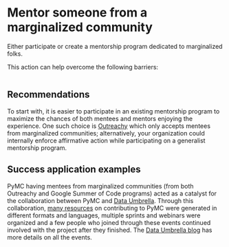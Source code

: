 # Mentor someone from a marginalized community

Either participate or create a mentorship program dedicated to marginalized folks.

This action can help overcome the following barriers: 

```{tags} power imbalance, language, accessibility
```

## Recommendations

To start with, it is easier to participate in an existing mentorship program
to maximize the chances of both mentees and mentors enjoying the experience.
One such choice is [Outreachy](https://www.outreachy.org/) which only accepts mentees from
marginalized communities; alternatively, your organization could internally
enforce affirmative action while participating on a generalist mentorship program.

## Success application examples

PyMC having mentees from marginalized communities (from both Outreachy and Google Summer of Code programs)
acted as a catalyst for the collaboration between PyMC and [Data Umbrella](https://www.dataumbrella.org).
Through this collaboration, [many resources](https://www.dataumbrella.org/open-source/contributing-to-pymc) on contributing to PyMC were generated in different formats and languages, multiple sprints and webinars were organized and a few people who joined through these events continued involved with the project after they finished. The [Data Umbrella blog](https://blog.dataumbrella.org/tags/#pymc) has more details on all the events.
